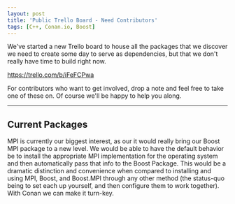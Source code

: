 ```yaml
---
layout: post
title: 'Public Trello Board - Need Contributors'
tags: [C++, Conan.io, Boost]
---
```


We've started a new Trello board to house all the packages that we discover we need to create some day to serve as dependencies, but that we don't really have time to build right now.  

https://trello.com/b/iFeFCPwa

For contributors who want to get involved, drop a note and feel free to take one of these on. Of course we'll be happy to help you along. 
 
---

## Current Packages
MPI is currently our biggest interest, as our it would really bring our Boost MPI package to a new level.  We would be able to have the default behavior be to install the appropriate MPI implementation for the operating system and then automatically pass that info to the Boost Package.  This would be a dramatic distinction and convenience when compared to installing and using MPI, Boost, and Boost.MPI through any other method (the status-quo being to set each up yourself, and then configure them to work together).  With Conan we can make it turn-key. 